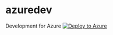 # azuredev
Development for Azure
[![Deploy to Azure](https://azuredeploy.net/deploybutton.png)](https://azuredeploy.net/)

